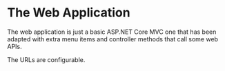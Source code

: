 # The Web Application

The web application is just a basic ASP.NET Core MVC one that has been adapted with extra menu items and controller methods that call some web APIs.

The URLs are configurable.

